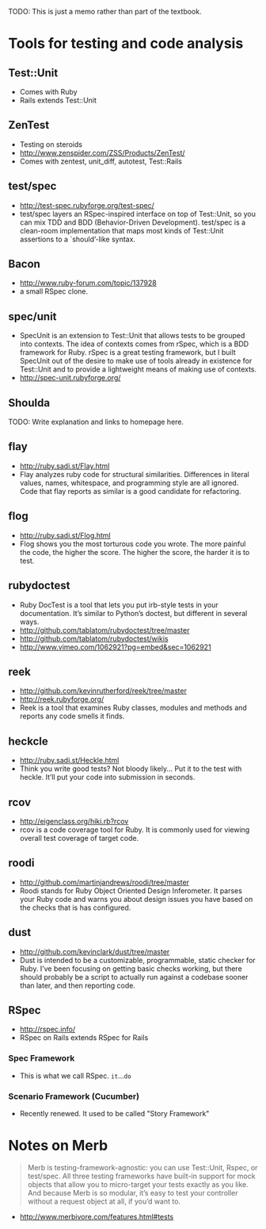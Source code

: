 TODO: This is just a memo rather than part of the textbook.

# Tools for testing and code analysis

## Test::Unit

* Comes with Ruby
* Rails extends Test::Unit

## ZenTest

* Testing on steroids
* <http://www.zenspider.com/ZSS/Products/ZenTest/>
* Comes with zentest, unit\_diff, autotest, Test::Rails

## test/spec

* <http://test-spec.rubyforge.org/test-spec/>
* test/spec layers an RSpec-inspired interface on top of Test::Unit, so you can mix TDD and BDD (Behavior-Driven Development). test/spec is a clean-room implementation that maps most kinds of Test::Unit assertions to a `should’-like syntax.

## Bacon

* <http://www.ruby-forum.com/topic/137928>
* a small RSpec clone.

<!-- TODO: Is this a rewrite of test/spec? Written by the same person. Can't find a good informaiton source. -->

## spec/unit

* SpecUnit is an extension to Test::Unit that allows tests to be grouped into contexts. The idea of contexts comes from rSpec, which is a BDD framework for Ruby. rSpec is a great testing framework, but I built SpecUnit out of the desire to make use of tools already in existence for Test::Unit and to provide a lightweight means of making use of contexts.
* <http://spec-unit.rubyforge.org/>

## Shoulda

TODO: Write explanation and links to homepage here.

## flay

* <http://ruby.sadi.st/Flay.html>
* Flay analyzes ruby code for structural similarities. Differences in literal values, names, whitespace, and programming style are all ignored. Code that flay reports as similar is a good candidate for refactoring.


## flog

* <http://ruby.sadi.st/Flog.html>
* Flog shows you the most torturous code you wrote. The more painful the code, the higher the score. The higher the score, the harder it is to test.

## rubydoctest

* Ruby DocTest is a tool that lets you put irb-style tests in your documentation. It’s similar to Python’s doctest, but different in several ways.
* <http://github.com/tablatom/rubydoctest/tree/master>
* <http://github.com/tablatom/rubydoctest/wikis>
* <http://www.vimeo.com/1062921?pg=embed&sec=1062921>

## reek

* <http://github.com/kevinrutherford/reek/tree/master>
* <http://reek.rubyforge.org/>
* Reek is a tool that examines Ruby classes, modules and methods and reports any code smells it finds.

## heckcle

* <http://ruby.sadi.st/Heckle.html>
* Think you write good tests? Not bloody likely... Put it to the test with heckle. It’ll put your code into submission in seconds.


## rcov

* <http://eigenclass.org/hiki.rb?rcov>
* rcov is a code coverage tool for Ruby. It is commonly used for viewing overall test coverage of target code.

## roodi

* <http://github.com/martinjandrews/roodi/tree/master>
* Roodi stands for Ruby Object Oriented Design Inferometer.  It parses your Ruby code and warns you about design issues you have based on the checks that is has configured.

## dust

* <http://github.com/kevinclark/dust/tree/master>
* Dust is intended to be a customizable, programmable, static checker for Ruby. I’ve been focusing on getting basic checks working, but there should probably be a script to actually run against a codebase sooner than later, and then reporting code.

## RSpec

* <http://rspec.info/>
* RSpec on Rails extends RSpec for Rails

### Spec Framework

* This is what we call RSpec. `it`...`do`

### Scenario Framework (Cucumber)

* Recently renewed. It used to be called "Story Framework"

# Notes on Merb

>Merb is testing-framework-agnostic: you can use Test::Unit, Rspec, or test/spec. All three testing frameworks have built-in support for mock objects that allow you to micro-target your tests exactly as you like. And because Merb is so modular, it’s easy to test your controller without a request object at all, if you’d want to.

* <http://www.merbivore.com/features.html#tests>
